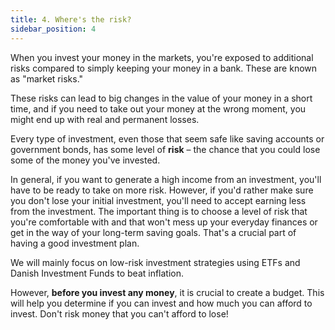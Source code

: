 ```yaml
---
title: 4. Where's the risk?
sidebar_position: 4
---
```


When you invest your money in the markets, you're exposed to additional risks compared to simply keeping your money in a bank. These are known as "market risks."

These risks can lead to big changes in the value of your money in a short time, and if you need to take out your money at the wrong moment, you might end up with real and permanent losses.

Every type of investment, even those that seem safe like saving accounts or government bonds, has some level of **risk** – the chance that you could lose some of the money you've invested.

In general, if you want to generate a high income from an investment, you'll have to be ready to take on more risk. However, if you'd rather make sure you don't lose your initial investment, you'll need to accept earning less from the investment. The important thing is to choose a level of risk that you're comfortable with and that won't mess up your everyday finances or get in the way of your long-term saving goals. That's a crucial part of having a good investment plan.

We will mainly focus on low-risk investment strategies using ETFs and Danish Investment Funds to beat inflation.

However, **before you invest any money**, it is crucial to create a budget. This will help you determine if you can invest and how much you can afford to invest. Don't risk money that you can't afford to lose!